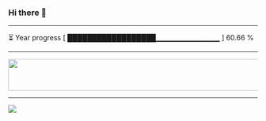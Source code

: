 ### Hi there 👋
---
⏳ Year progress [ ██████████████████▁▁▁▁▁▁▁▁▁▁▁▁ ] 60.66 %

---

<a href="https://dev.chrisewart.com/spotify?open">
    <img src="https://dev.chrisewart.com/spotify" width="540" height="64">
</a> 


---
![](https://komarev.com/ghpvc/?username=ChrisE217&color=656d6f&abbreviated=true&label=Views&style=for-the-badge)

